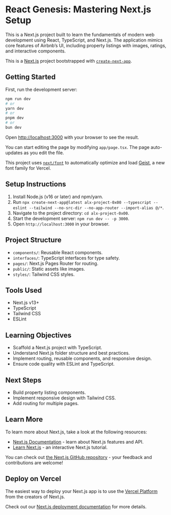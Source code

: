 # React Genesis: Mastering Next.js Setup

This is a Next.js project built to learn the fundamentals of modern web development using React, TypeScript, and Next.js. The application mimics core features of Airbnb’s UI, including property listings with images, ratings, and interactive components.


This is a [Next.js](https://nextjs.org) project bootstrapped with [`create-next-app`](https://nextjs.org/docs/app/api-reference/cli/create-next-app).

## Getting Started

First, run the development server:

```bash
npm run dev
# or
yarn dev
# or
pnpm dev
# or
bun dev
```

Open [http://localhost:3000](http://localhost:3000) with your browser to see the result.

You can start editing the page by modifying `app/page.tsx`. The page auto-updates as you edit the file.

This project uses [`next/font`](https://nextjs.org/docs/app/building-your-application/optimizing/fonts) to automatically optimize and load [Geist](https://vercel.com/font), a new font family for Vercel.

## Setup Instructions
1. Install Node.js (v16 or later) and npm/yarn.
2. Run `npx create-next-app@latest alx-project-0x00 --typescript --eslint --tailwind --no-src-dir --no-app-router --import-alias @/*`.
3. Navigate to the project directory: `cd alx-project-0x00`.
4. Start the development server: `npm run dev -- -p 3000`.
5. Open `http://localhost:3000` in your browser.

## Project Structure
- `components/`: Reusable React components.
- `interfaces/`: TypeScript interfaces for type safety.
- `pages/`: Next.js Pages Router for routing.
- `public/`: Static assets like images.
- `styles/`: Tailwind CSS styles.

## Tools Used
- Next.js v13+
- TypeScript
- Tailwind CSS
- ESLint

## Learning Objectives
- Scaffold a Next.js project with TypeScript.
- Understand Next.js folder structure and best practices.
- Implement routing, reusable components, and responsive design.
- Ensure code quality with ESLint and TypeScript.

## Next Steps
- Build property listing components.
- Implement responsive design with Tailwind CSS.
- Add routing for multiple pages.

## Learn More

To learn more about Next.js, take a look at the following resources:

- [Next.js Documentation](https://nextjs.org/docs) - learn about Next.js features and API.
- [Learn Next.js](https://nextjs.org/learn) - an interactive Next.js tutorial.

You can check out [the Next.js GitHub repository](https://github.com/vercel/next.js) - your feedback and contributions are welcome!

## Deploy on Vercel

The easiest way to deploy your Next.js app is to use the [Vercel Platform](https://vercel.com/new?utm_medium=default-template&filter=next.js&utm_source=create-next-app&utm_campaign=create-next-app-readme) from the creators of Next.js.

Check out our [Next.js deployment documentation](https://nextjs.org/docs/app/building-your-application/deploying) for more details.
